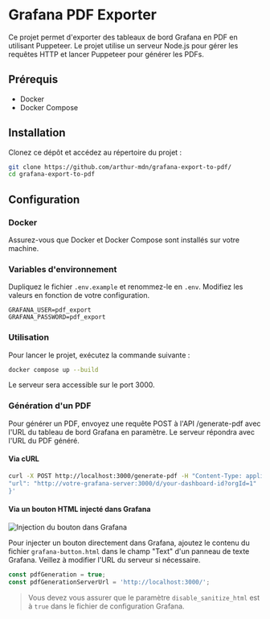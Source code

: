 # Grafana PDF Exporter

Ce projet permet d'exporter des tableaux de bord Grafana en PDF en utilisant Puppeteer. Le projet utilise un serveur Node.js pour gérer les requêtes HTTP et lancer Puppeteer pour générer les PDFs.

## Prérequis

- Docker
- Docker Compose

## Installation

Clonez ce dépôt et accédez au répertoire du projet :

```bash
git clone https://github.com/arthur-mdn/grafana-export-to-pdf/
cd grafana-export-to-pdf
```

## Configuration
### Docker
Assurez-vous que Docker et Docker Compose sont installés sur votre machine.

### Variables d'environnement
Dupliquez le fichier `.env.example` et renommez-le en `.env`. Modifiez les valeurs en fonction de votre configuration.

```dotenv
GRAFANA_USER=pdf_export
GRAFANA_PASSWORD=pdf_export
```


### Utilisation
Pour lancer le projet, exécutez la commande suivante :

```bash
docker compose up --build
```
Le serveur sera accessible sur le port 3000.

### Génération d'un PDF
Pour générer un PDF, envoyez une requête POST à l'API /generate-pdf avec l'URL du tableau de bord Grafana en paramètre.
Le serveur répondra avec l'URL du PDF généré.

#### Via cURL
```bash
curl -X POST http://localhost:3000/generate-pdf -H "Content-Type: application/json" -d '{
"url": "http://votre-grafana-server:3000/d/your-dashboard-id?orgId=1"
}'
```
#### Via un bouton HTML injecté dans Grafana
![Injection du bouton dans Grafana](https://github.com/arthur-mdn/grafana-export-to-pdf/blob/main/illustrations/inject-button-inside-grafana.png)

Pour injecter un bouton directement dans Grafana, ajoutez le contenu du fichier `grafana-button.html` dans le champ "Text" d'un panneau de texte Grafana.
Veillez à modifier l'URL du serveur si nécessaire.
```javascript
const pdfGeneration = true;
const pdfGenerationServerUrl = 'http://localhost:3000/';
```
> Vous devez vous assurer que le paramètre ``disable_sanitize_html`` est à ``true`` dans le fichier de configuration Grafana.

